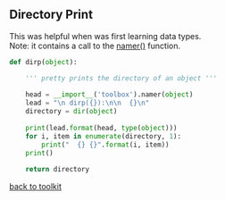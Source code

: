 ## Directory Print

This was helpful when was first learning data types.
<br>Note: it contains a call to the [namer()](/namer.md) function.

```python
def dirp(object):

    ''' pretty prints the directory of an object '''
    
    head = __import__('toolbox').namer(object)
    lead = "\n dirp({}):\n\n  {}\n"
    directory = dir(object)
    
    print(lead.format(head, type(object))) 
    for i, item in enumerate(directory, 1):
        print("  {} {}".format(i, item))
    print()
    
    return directory
```



[back to toolkit](/toolkit_page)
